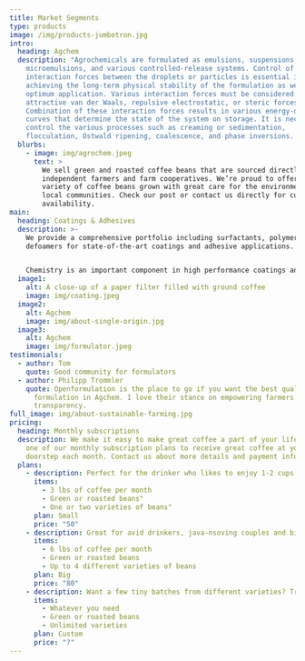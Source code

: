 ```yaml
---
title: Market Segments
type: products
image: /img/products-jumbotron.jpg
intro:
  heading: Agchem
  description: "Agrochemicals are formulated as emulsions, suspensions,
    microemulsions, and various controlled-release systems. Control of the
    interaction forces between the droplets or particles is essential in
    achieving the long-term physical stability of the formulation as well as
    optimum application. Various interaction forces must be considered:
    attractive van der Waals, repulsive electrostatic, or steric forces.
    Combination of these interaction forces results in various energy-distance
    curves that determine the state of the system on storage. It is necessary to
    control the various processes such as creaming or sedimentation,
    flocculation, Ostwald ripening, coalescence, and phase inversions. "
  blurbs:
    - image: img/agrochem.jpeg
      text: >
        We sell green and roasted coffee beans that are sourced directly from
        independent farmers and farm cooperatives. We’re proud to offer a
        variety of coffee beans grown with great care for the environment and
        local communities. Check our post or contact us directly for current
        availability.
main:
  heading: Coatings & Adhesives
  description: >-
    We provide a comprehensive portfolio including surfactants, polymers and
    defoamers for state-of-the-art coatings and adhesive applications.


    Chemistry is an important component in high performance coatings and adhesive. We continues to propel the adhesives and industrial coatings market forward, making coatings more durable, more functional and safer to produce. The product range enhances the quality and appearance of architectural, automotive, construction, industrial or furniture coatings. With our extensive know-how and expertise, we assist our customers in choosing the right solutions and using them most efficiently.
  image1:
    alt: A close-up of a paper filter filled with ground coffee
    image: img/coating.jpeg
  image2:
    alt: Agchem
    image: img/about-single-origin.jpg
  image3:
    alt: Agchem
    image: img/formulator.jpeg
testimonials:
  - author: Tom
    quote: Good community for formulators
  - author: Philipp Trommler
    quote: Openformulation is the place to go if you want the best quality
      formulation in Agchem. I love their stance on empowering farmers and
      transparency.
full_image: img/about-sustainable-farming.jpg
pricing:
  heading: Monthly subscriptions
  description: We make it easy to make great coffee a part of your life. Choose
    one of our monthly subscription plans to receive great coffee at your
    doorstep each month. Contact us about more details and payment info.
  plans:
    - description: Perfect for the drinker who likes to enjoy 1-2 cups per day.
      items:
        - 3 lbs of coffee per month
        - Green or roasted beans"
        - One or two varieties of beans"
      plan: Small
      price: "50"
    - description: Great for avid drinkers, java-nsoving couples and bigger crowds
      items:
        - 6 lbs of coffee per month
        - Green or roasted beans
        - Up to 4 different varieties of beans
      plan: Big
      price: "80"
    - description: Want a few tiny batches from different varieties? Try our custom plan
      items:
        - Whatever you need
        - Green or roasted beans
        - Unlimited varieties
      plan: Custom
      price: "?"
---
```

